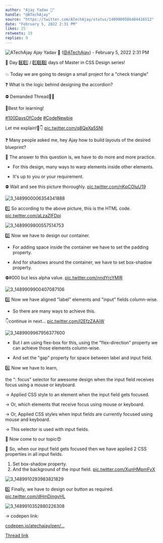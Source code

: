 ```yaml
---
author: "Ajay Yadav 🎯"
handle: "@ATechAjay"
source: "https://twitter.com/ATechAjay/status/1489909586484416512"
date: "February 5, 2022 2:31 PM"
likes: 25
retweets: 19
replies: 9
---
```

![ATechAjay](https://pbs.twimg.com/profile_images/1485567675111981057/mLsrcZdB_normal.jpg)
Ajay Yadav 🎯 ([@ATechAjay](https://twitter.com/ATechAjay)) - February 5, 2022 2:31 PM

💚 Day 8️⃣1️⃣ / 1️⃣0️⃣0️⃣ days of Master in CSS Design series!

💥 Today we are going to design a small project for a "check triangle"

❓ What is the logic behind designing the accordion?

⛔ Demanded Thread👐💚

📌Best for learning!

[#100DaysOfCode](https://twitter.com/hashtag/100DaysOfCode) 
[#CodeNewbie](https://twitter.com/hashtag/CodeNewbie)  

Let me explain!🧵👇 [pic.twitter.com/q8QeXa5SNl](https://twitter.com/ATechAjay/status/1489909586484416512/video/1)

❓ Many people asked me, hey Ajay how to build layouts of the desired blueprint?

💚 The answer to this question is, we have to do more and more practice.

- For this design, many ways to warp elements inside other elements.

- It's up to you or your requirement.

⛔ Wait and see this picture thoroughly. [pic.twitter.com/nKpCOluU19](https://twitter.com/ATechAjay/status/1489909596861116416/photo/1)

![3_1489900006354341888](https://pbs.twimg.com/media/FK0wKXWaUAA9cR3.jpg)

1️⃣ So according to the above picture, this is the HTML code. [pic.twitter.com/aLzaZlFDpi](https://twitter.com/ATechAjay/status/1489910543024816129/photo/1)

![3_1489909800557514753](https://pbs.twimg.com/media/FK05EdmakAEIKjI.jpg)

2️⃣ Now we have to design our container.

- For adding space inside the container we have to set the padding property.

- And for shadows around the container, we have to set box-shadow property.

⛔#000 but less alpha value. [pic.twitter.com/nndYrcYMlR](https://twitter.com/ATechAjay/status/1489910550163505155/photo/1)

![3_1489909900407087106](https://pbs.twimg.com/media/FK05KRkaIAIL4Y7.jpg)

3️⃣ Now we have aligned "label" elements and "input" fields column-wise.

- So there are many ways to achieve this.

👇continue in next... [pic.twitter.com/I2EfzZAAjW](https://twitter.com/ATechAjay/status/1489910556459147264/photo/1)

![3_1489909967956377600](https://pbs.twimg.com/media/FK05ONNagAA0g3W.png)

- But I am using flex-box for this, using the "flex-direction" property we can achieve those elements column-wise.

- And set the "gap" property for space between label and input field.

4️⃣ Now we have to learn,

the ": focus" selector for awesome design when the input field receives focus using a mouse or keyboard.

→ Applied CSS style to an element when the input field gets focused.

→ Or, which elements that receive focus using mouse or keyboard.

→ Or, Applied CSS styles when input fields are currently focused using mouse and keyboard.

→ This selector is used with input fields.

💚 Now come to our topic😍

🤩 So, when our input field gets focused then we have applied 2 CSS properties in all input fields.

1. Set box-shadow property.
2. And the background of the input field. [pic.twitter.com/XunHMpmFvX](https://twitter.com/ATechAjay/status/1489910569469878277/photo/1)

![3_1489910293983821829](https://pbs.twimg.com/media/FK05hLwagAU4-Sz.jpg)

5️⃣ Finally, we have to design our button as required. [pic.twitter.com/dHmDingvHL](https://twitter.com/ATechAjay/status/1489910575304159233/photo/1)

![3_1489910352880226308](https://pbs.twimg.com/media/FK05knKaUAQjz8G.jpg)

→ codepen link:

[codepen.io/atechajay/pen/…](https://codepen.io/atechajay/pen/YzEGbmb?editors=1000)

[Thread link](https://twitter.com/ATechAjay/status/1489909586484416512)